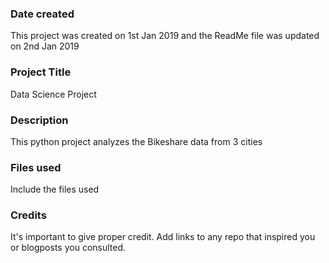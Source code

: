 ### Date created
This project was created on 1st Jan 2019 and the ReadMe file was updated on 2nd Jan 2019

### Project Title
Data Science Project 

### Description
This python project analyzes the Bikeshare data from 3 cities

### Files used
Include the files used

### Credits
It's important to give proper credit. Add links to any repo that inspired you or blogposts you consulted.

